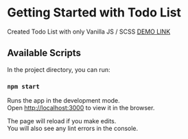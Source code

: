# Getting Started with Todo List

Created Todo List with only Vanilla JS / SCSS
[DEMO LINK](https://cheliojul.github.io/TodoList-Vanilla/)

## Available Scripts

In the project directory, you can run:

### `npm start`

Runs the app in the development mode.\
Open [http://localhost:3000](http://localhost:3000) to view it in the browser.

The page will reload if you make edits.\
You will also see any lint errors in the console.



